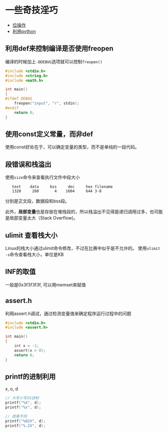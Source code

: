 一些奇技淫巧
===

- [位操作](tips/C++按位操作符.md)
- [利用python](tips/python.md)

利用def来控制编译是否使用freopen
---

编译的时候加上`-DDEBUG`选项就可以控制`freopen()`

```c
#include <stdio.h>
#include <string.h>
#include <math.h>

int main()
{
#ifdef DEBUG
    freopen("input", "r", stdin);
#endif
    return 0;
}
```

使用const定义常量，而非def
---

使用const好处在于，可以确定变量的类型，而不是单纯的一段代码。


段错误和栈溢出
---

使用`size`命令来查看执行文件中段大小
```
   text	   data	    bss	    dec	    hex	filename
   1320	    280	      4	   1604	    644	3-8
```
分别是正文段，数据段和bss段。

此外，**局部变量**也是存放在堆栈段的，所以栈溢出不见得是递归调用过多，也可能是局部变量太大（Stack Overflow)。

ulimit 查看栈大小
---

Linux的栈大小通过ulimit命令修改，不过在比赛中似乎是不允许的。
使用`ulimit -s`命令查看栈大小，单位是KB

INF的取值
---

一般是0x3f3f3f3f, 可以用memset来赋值

assert.h
---

利用assert.h调试，通过检测变量值来确定程序运行过程中的问题

```c
#include <stdio.h>
#include <assert.h>

int main()
{
    int x = -1;
    assert(x > 0);
    return 0;
}
```

printf的进制利用
---

x, o, d

```c
// 大写小写16进制
printf("%X", d);
printf("%x", d);

// 效果不同
printf("%02X", d);
printf("%.2X", d);
```
